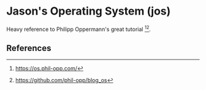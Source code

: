 # Jason's Operating System (jos)

Heavy reference to Philipp Oppermann's great tutorial [^1][^2].


## References

[^1]: https://os.phil-opp.com/
[^2]: https://github.com/phil-opp/blog_os
[^3]: https://wiki.osdev.org/Expanded_Main_Page
